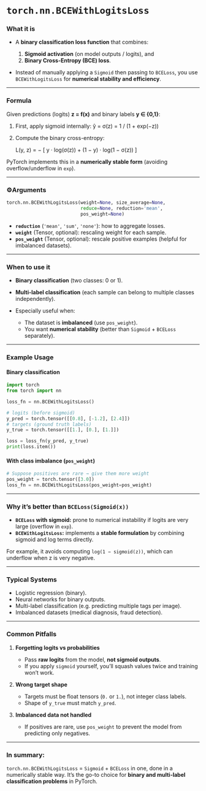 
# `torch.nn.BCEWithLogitsLoss`

### What it is

* A **binary classification loss function** that combines:

  1. **Sigmoid activation** (on model outputs / logits), and
  2. **Binary Cross-Entropy (BCE) loss**.

* Instead of manually applying a `Sigmoid` then passing to `BCELoss`, you use `BCEWithLogitsLoss` for **numerical stability and efficiency**.

---

### Formula

Given predictions (logits) **z = f(x)** and binary labels **y ∈ {0,1}**:

1. First, apply sigmoid internally:
   ŷ = σ(z) = 1 / (1 + exp(−z))

2. Compute the binary cross-entropy:

   L(y, z) = − \[ y · log(σ(z)) + (1 − y) · log(1 − σ(z)) ]

PyTorch implements this in a **numerically stable form** (avoiding overflow/underflow in `exp`).

---

### ⚙Arguments

```python
torch.nn.BCEWithLogitsLoss(weight=None, size_average=None, 
                           reduce=None, reduction='mean', 
                           pos_weight=None)
```

* **`reduction`** (`'mean'`, `'sum'`, `'none'`): how to aggregate losses.
* **`weight`** (Tensor, optional): rescaling weight for each sample.
* **`pos_weight`** (Tensor, optional): rescale positive examples (helpful for imbalanced datasets).

---

### When to use it

* **Binary classification** (two classes: 0 or 1).
* **Multi-label classification** (each sample can belong to multiple classes independently).
* Especially useful when:

  * The dataset is **imbalanced** (use `pos_weight`).
  * You want **numerical stability** (better than `Sigmoid` + `BCELoss` separately).

---

### Example Usage

#### Binary classification

```python
import torch
from torch import nn

loss_fn = nn.BCEWithLogitsLoss()

# logits (before sigmoid)
y_pred = torch.tensor([[0.8], [-1.2], [2.4]])  
# targets (ground truth labels)
y_true = torch.tensor([[1.], [0.], [1.]])

loss = loss_fn(y_pred, y_true)
print(loss.item())
```

#### With class imbalance (`pos_weight`)

```python
# Suppose positives are rare → give them more weight
pos_weight = torch.tensor([3.0])
loss_fn = nn.BCEWithLogitsLoss(pos_weight=pos_weight)
```

---

### Why it’s better than `BCELoss(Sigmoid(x))`

* **`BCELoss` with sigmoid:** prone to numerical instability if logits are very large (overflow in `exp`).
* **`BCEWithLogitsLoss`:** implements a **stable formulation** by combining sigmoid and log terms directly.

For example, it avoids computing `log(1 − sigmoid(z))`, which can underflow when z is very negative.

---

### Typical Systems

* Logistic regression (binary).
* Neural networks for binary outputs.
* Multi-label classification (e.g. predicting multiple tags per image).
* Imbalanced datasets (medical diagnosis, fraud detection).

---

### Common Pitfalls

1. **Forgetting logits vs probabilities**

   * Pass **raw logits** from the model, **not sigmoid outputs**.
   * If you apply `sigmoid` yourself, you’ll squash values twice and training won’t work.

2. **Wrong target shape**

   * Targets must be float tensors (`0.` or `1.`), not integer class labels.
   * Shape of `y_true` must match `y_pred`.

3. **Imbalanced data not handled**

   * If positives are rare, use `pos_weight` to prevent the model from predicting only negatives.

---

### **In summary:**
`torch.nn.BCEWithLogitsLoss` = `Sigmoid` + `BCELoss` in one, done in a numerically stable way.
It’s the go-to choice for **binary and multi-label classification problems** in PyTorch.

